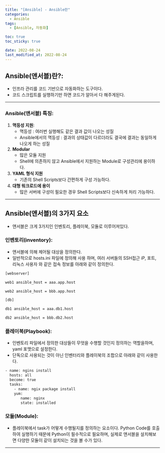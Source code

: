 ```yaml
---
title: "[Ansible] - Ansible란"
categories:
  - Ansible
tags:
  - [Ansible, 자동화]

toc: true
toc_sticky: true

date: 2022-08-24
last_modified_at: 2022-08-24
---
```


## Ansible(앤서블)란?:
- 인프라 관리를 코드 기반으로 자동화하는 도구이다.
- 코드 스크립트를 실행하기만 하면 코드가 알아서 다 해주게된다.

* * *

### Ansible(앤서블) 특징:
1. **멱등성 지원**: 
    - 멱등성 : 여러번 실행해도 같은 결과 값이 나오는 성질
    - Ansible에서의 멱등성 : 결과의 상태값이 다르더라도 결국에 결과는 동일하게 나오게 하는 성질
2. **Modular** 
    - 많은 모듈 지원 
    - Shell에 의존하지 않고 Ansible에서 지원하는 Module로 구성관리에 용이하다.
3. **YAML 형식 지원** 
    - 기존의 Shell Scripts보다 간편하게 구성 가능하다.
4. **대형 워크로드에 용이** 
    - 많은 서버에 구성이 필요한 경우 Shell Scripts보다 신속하게 처리 가능하다.
    
* * *

## Ansible(앤서블)의 3가지 요소
- 앤서블은 크게 3가지인 인벤토리, 플레이북, 모듈로 이루어져있다.

### 인벤토리(inventory):
- 앤서블에 의해 제어될 대상을 정의한다.
- 일반적으로 hosts.ini 파일에 정의해 사용 하며, 여러 서버들의 SSH접근 iP, 포트, 리눅스 사용자 와 같은 접속 정보를 아래와 같이 정의한다.

```bash
[webserver]

web1 ansible_host = aaa.app.host

web2 ansible_host = bbb.app.host

[db]

db1 ansible_host = aaa.db1.host

db2 ansible_host = bbb.db2.host
```

### 플레이북(Playbook):
- 인벤토리 파일에서 정의한 대상들이 무엇을 수행할 것인지 정의하는 역할을하며, yaml 포맷으로 설정한다.
- 단독으로 사용되는 것이 아닌 인벤터리와 플레이북의 조합으로 아래와 같이 사용한다.

```bash
- name: ngins install
  hosts: all
  become: true
  tasks:
    - name: ngix package install
    yum:
       name: nginx
       state: installed
``````

### 모듈(Module):
- 플레이북에서 task가 어떻게 수행될지를 정의하는 요소이다.
Python Code를 호출하여 실행하기 때문에 Python이 필수적으로 필요하며, 실제로 앤서블을 설치해보면 다양한 모듈이 같이 설치되는 것을 볼 수가 있다.

* * *